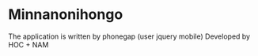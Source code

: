 Minnanonihongo
==============

The application is written by phonegap (user jquery mobile)
Developed by HOC + NAM
